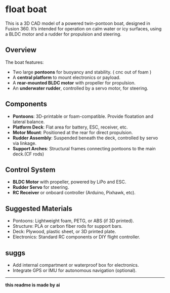 # float boat

This is a 3D CAD model of a powered twin-pontoon boat, designed in Fusion 360. It’s intended for operation on calm water or icy surfaces, using a BLDC motor and a rudder for propulsion and steering.

## Overview

The boat features:

- Two large **pontoons** for buoyancy and stability. ( cnc out of foam ) 
- A **central platform** to mount electronics or payload.
- A **rear-mounted BLDC motor** with propeller for propulsion.
- An **underwater rudder**, controlled by a servo motor, for steering.

## Components

- **Pontoons**: 3D-printable or foam-compatible. Provide floatation and lateral balance.
- **Platform Deck**: Flat area for battery, ESC, receiver, etc.
- **Motor Mount**: Positioned at the rear for direct propulsion.
- **Rudder Assembly**: Suspended beneath the deck, controlled by servo via linkage.
- **Support Arches**: Structural frames connecting pontoons to the main deck.(CF rods)


## Control System

- **BLDC Motor** with propeller, powered by LiPo and ESC.
- **Rudder Servo** for steering.
- **RC Receiver** or onboard controller (Arduino, Pixhawk, etc).

## Suggested Materials

- Pontoons: Lightweight foam, PETG, or ABS (if 3D printed).
- Structure: PLA or carbon fiber rods for support bars.
- Deck: Plywood, plastic sheet, or 3D printed plate.
- Electronics: Standard RC components or DIY flight controller.



## suggs

- Add internal compartment or waterproof box for electronics.
- Integrate GPS or IMU for autonomous navigation (optional).

---

**this readme is made by ai**
